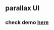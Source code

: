 ## parallax UI

<h3>check demo <a href="https://devsouvik.github.io/parallax-style/">here</a> </h3>
